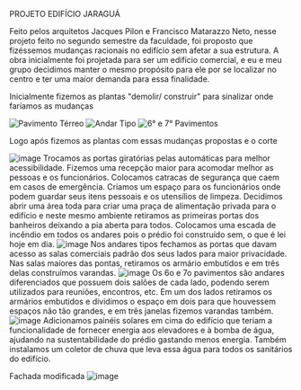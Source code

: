 PROJETO EDIFÍCIO JARAGUÁ 

Feito pelos arquitetos Jacques Pilon e Francisco Matarazzo Neto, nesse projeto feito no segundo semestre da faculdade, foi proposto que fizéssemos mudanças racionais no edifício sem afetar a sua estrutura. A obra inicialmente foi projetada para ser um edifício comercial, e eu e meu grupo decidimos manter o mesmo propósito para ele por se localizar no centro e ter uma maior demanda para essa finalidade. 

Inicialmente fizemos as plantas "demolir/ construir" para sinalizar onde faríamos as mudanças

![Pavimento Térreo](https://github.com/SAMARATAUIL/Edif-cio-Jaragu-/assets/162484325/88559bca-ca94-47dc-b685-1e0f15e557e7)  ![Andar Tipo](https://github.com/SAMARATAUIL/Edif-cio-Jaragu-/assets/162484325/bd418e68-d43e-405b-905b-1653cd6c51e9)  ![6° e 7° Pavimentos](https://github.com/SAMARATAUIL/Edif-cio-Jaragu-/assets/162484325/ebdad237-3875-4cbf-ad7e-447bd7c363ef)

Logo após fizemos as plantas com essas mudanças propostas e o corte

![image](https://github.com/SAMARATAUIL/Edif-cio-Jaragu-/assets/162484325/fb0b3596-7b1d-4932-afd2-28449d53f4be)
Trocamos as portas giratórias pelas automáticas para melhor acessibilidade. Fizemos uma recepção maior para acomodar melhor as pessoas e os funcionários. Colocamos catracas de segurança que caem em casos de emergência. Criamos um espaço para os funcionários onde podem guardar seus itens pessoais e os utensílios de limpeza. Decidimos abrir uma área toda para criar uma praça de alimentação privada para o edifício e neste mesmo ambiente retiramos as primeiras portas dos banheiros deixando a pia aberta para todos. Colocamos uma escada de incêndio em todos os andares pois o prédio foi construído sem, o que é lei hoje em dia.
![image](https://github.com/SAMARATAUIL/Edif-cio-Jaragu-/assets/162484325/edd5e523-64e8-42c9-a9ae-26ae20168505)
Nos andares tipos fechamos as portas que davam acesso as salas comerciais padrão dos seus lados para maior privacidade. Nas salas maiores das pontas, retiramos os armário embutidos e em três delas construímos varandas.
![image](https://github.com/SAMARATAUIL/Edif-cio-Jaragu-/assets/162484325/d63f7ce0-031c-4e50-aa30-3672e64587de)
Os 6o e 7o pavimentos são andares diferenciados que possuem dois salões de cada lado, podendo serem utilizados para reuniões, encontros, etc. Em um dos lados retiramos os armários embutidos e dividimos o espaço em dois para que houvessem espaços não tão grandes, e em três janelas fizemos varandas também.
![image](https://github.com/SAMARATAUIL/Edif-cio-Jaragu-/assets/162484325/6a42d648-4c04-4c3e-9d39-5deba0a25e2b)
Adicionamos painéis solares em cima do edifício que teriam a funcionalidade de fornecer energia aos elevadores e à bomba de água, ajudando na sustentabilidade do prédio gastando menos energia. Também instalamos um coletor de chuva que leva essa água para todos os sanitários do edifício.

Fachada modificada
![image](https://github.com/SAMARATAUIL/Edif-cio-Jaragu-/assets/162484325/5c821e58-f3a9-4c00-8d72-22550f504894)

